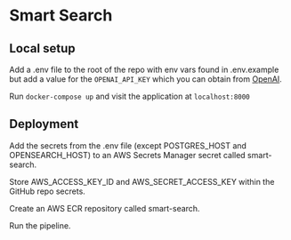 # Smart Search

## Local setup

Add a .env file to the root of the repo with env vars found in .env.example but add a value for the `OPENAI_API_KEY` which you can obtain from [OpenAI](https://openai.com/blog/openai-api).

Run `docker-compose up` and visit the application at `localhost:8000`

## Deployment

Add the secrets from the .env file (except POSTGRES_HOST and OPENSEARCH_HOST) to an AWS Secrets Manager secret called smart-search.

Store AWS_ACCESS_KEY_ID and AWS_SECRET_ACCESS_KEY within the GitHub repo secrets.

Create an AWS ECR repository called smart-search.

Run the pipeline.
